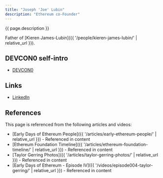 ```yaml
---
title: "Joseph 'Joe' Lubin"
description: "Ethereum co-Founder"
---
```


{{ page.description }}

Father of [Kieren James-Lubin]({{ '/people/kieren-james-lubin/' | relative_url }}).

## DEVCON0 self-intro

- [DEVCON0](https://youtu.be/_BvvUlKDqp0?t=29m7s)

## Links

- [LinkedIn](https://www.linkedin.com/in/joseph-lubin-48406489/)

## References

This page is referenced from the following articles and videos:

- [Early Days of Ethereum People]({{ '/articles/early-ethereum-people/' | relative_url }}) - Referenced in content
- [Ethereum Foundation Timeline]({{ '/articles/ethereum-foundation-timeline/' | relative_url }}) - Referenced in content
- [Taylor Gerring Photos]({{ '/articles/taylor-gerring-photos/' | relative_url }}) - Referenced in content
- [Early Days of Ethereum - Episode IV]({{ '/videos/episode004-taylor-gerring/' | relative_url }}) - Referenced in content
